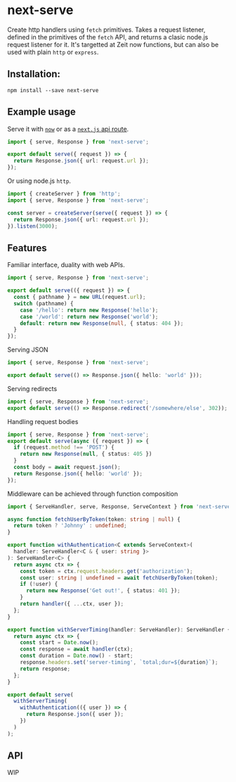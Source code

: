 # next-serve

Create http handlers using `fetch` primitives.
Takes a request listener, defined in the primitives of the `fetch` API, and returns a clasic node.js request listener for it. It's targetted at Zeit now functions, but can also be used with plain `http` or `express`.

## Installation:

```
npm install --save next-serve
```

## Example usage

Serve it with [`now`](https://zeit.co/now) or as a [`next.js` api route](https://github.com/zeit/next.js/issues/7297).

```ts
import { serve, Response } from 'next-serve';

export default serve({ request }) => {
  return Response.json({ url: request.url });
});
```

Or using node.js `http`.

```ts
import { createServer } from 'http';
import { serve, Response } from 'next-serve';

const server = createServer(serve({ request }) => {
  return Response.json({ url: request.url });
}).listen(3000);
```

## Features

Familiar interface, duality with web APIs.

```ts
import { serve, Response } from 'next-serve';

export default serve(({ request }) => {
  const { pathname } = new URL(request.url);
  switch (pathname) {
    case '/hello': return new Response('hello');
    case '/world': return new Response('world');
    default: return new Response(null, { status: 404 });
  }
});
```

Serving JSON

```ts
import { serve, Response } from 'next-serve';

export default serve(() => Response.json({ hello: 'world' }));
```

Serving redirects

```ts
import { serve, Response } from 'next-serve';
export default serve(() => Response.redirect('/somewhere/else', 302));
```

Handling request bodies

```ts
import { serve, Response } from 'next-serve';
export default serve(async ({ request }) => {
  if (request.method !== 'POST') {
    return new Response(null, { status: 405 })
  }
  const body = await request.json();
  return Response.json({ hello: 'world' });
});
```

Middleware can be achieved through function composition

```ts
import { ServeHandler, serve, Response, ServeContext } from 'next-serve';

async function fetchUserByToken(token: string | null) {
  return token ? 'Johnny' : undefined;
}

export function withAuthentication<C extends ServeContext>(
  handler: ServeHandler<C & { user: string }>
): ServeHandler<C> {
  return async ctx => {
    const token = ctx.request.headers.get('authorization');
    const user: string | undefined = await fetchUserByToken(token);
    if (!user) {
      return new Response('Get out!', { status: 401 });
    }
    return handler({ ...ctx, user });
  };
}

export function withServerTiming(handler: ServeHandler): ServeHandler {
  return async ctx => {
    const start = Date.now();
    const response = await handler(ctx);
    const duration = Date.now() - start;
    response.headers.set('server-timing', `total;dur=${duration}`);
    return response;
  };
}

export default serve(
  withServerTiming(
    withAuthentication(({ user }) => {
      return Response.json({ user });
    })
  )
);

```

## API

WIP
